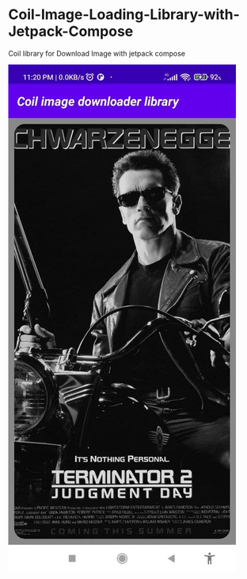 # Coil-Image-Loading-Library-with-Jetpack-Compose
Coil library for Download Image with jetpack compose


![Image](https://github.com/Murodhonov/Coil-Image-Loading-Library-with-Jetpack-Compose/blob/master/app/src/main/res/drawable/image.jpg?raw=true)
